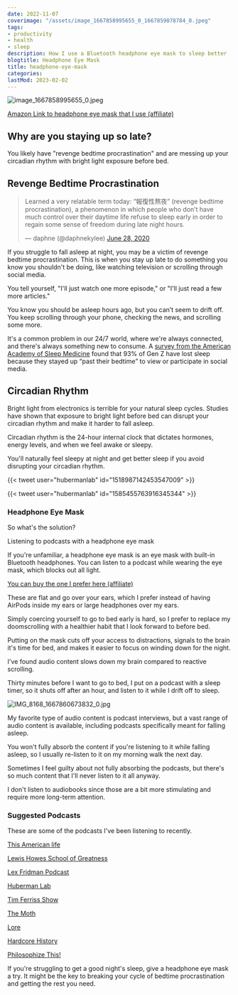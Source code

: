 ```yaml
---
date: 2022-11-07
coverimage: "/assets/image_1667858995655_0_1667859078784_0.jpeg"
tags:
- productivity
- health
- sleep
description: How I use a Bluetooth headphone eye mask to sleep better
blogtitle: Headphone Eye Mask
title: headphone-eye-mask
categories:
lastMod: 2023-02-02
---
```



![image_1667858995655_0.jpeg](/assets/image_1667858995655_0_1667859078784_0.jpeg)

[Amazon Link to headphone eye mask that I use (affiliate)](https://www.amazon.com/dp/B07TPLZY74?tag=mus0a-21)

## Why are you staying up so late?

You likely have "revenge bedtime procrastination" and are messing up your circadian rhythm with bright light exposure before bed.

## Revenge Bedtime Procrastination

<blockquote class="twitter-tweet"><p lang="en" dir="ltr">Learned a very relatable term today: “報復性熬夜” (revenge bedtime procrastination), a phenomenon in which people who don’t have much control over their daytime life refuse to sleep early in order to regain some sense of freedom during late night hours.</p>&mdash; daphne (@daphnekylee) <a href="?ref_src=twsrc%5Etfw">June 28, 2020</a></blockquote> <script async src="https://platform.twitter.com/widgets.js" charset="utf-8"></script>

If you struggle to fall asleep at night, you may be a victim of revenge bedtime procrastination. This is when you stay up late to do something you know you shouldn't be doing, like watching television or scrolling through social media.

You tell yourself, "I'll just watch one more episode," or "I'll just read a few more articles."

You know you should be asleep hours ago, but you can’t seem to drift off. You keep scrolling through your phone, checking the news, and scrolling some more.

It's a common problem in our 24/7 world, where we're always connected, and there's always something new to consume. A [survey from the American Academy of Sleep Medicine](https://aasm.org/are-you-tiktok-tired-93-of-gen-z-admit-to-staying-up-past-their-bedtime-due-to-social-media/) found that 93% of Gen Z have lost sleep because they stayed up “past their bedtime” to view or participate in social media.

## Circadian Rhythm

Bright light from electronics is terrible for your natural sleep cycles. Studies have shown that exposure to bright light before bed can disrupt your circadian rhythm and make it harder to fall asleep.

Circadian rhythm is the 24-hour internal clock that dictates hormones, energy levels, and when we feel awake or sleepy.

You'll naturally feel sleepy at night and get better sleep if you avoid disrupting your circadian rhythm.

{{< tweet user="hubermanlab" id="1518987142453547009" >}}

{{< tweet user="hubermanlab" id="1585455763916345344" >}}

### Headphone Eye Mask

So what's the solution?

Listening to podcasts with a headphone eye mask

If you're unfamiliar, a headphone eye mask is an eye mask with built-in Bluetooth headphones. You can listen to a podcast while wearing the eye mask, which blocks out all light.

[You can buy the one I prefer here (affiliate)](https://www.amazon.com/dp/B07TPLZY74?tag=mus0a-21)

These are flat and go over your ears, which I prefer instead of having AirPods inside my ears or large headphones over my ears.

Simply coercing yourself to go to bed early is hard, so I prefer to replace my doomscrolling with a healthier habit that I look forward to before bed.

Putting on the mask cuts off your access to distractions, signals to the brain it's time for bed, and makes it easier to focus on winding down for the night.

I've found audio content slows down my brain compared to reactive scrolling.

Thirty minutes before I want to go to bed, I put on a podcast with a sleep timer, so it shuts off after an hour, and listen to it while I drift off to sleep.

![IMG_8168_1667860673832_0.jpg](/assets/IMG_8168_1667860673832_0_1667947938192_0.jpg)

My favorite type of audio content is podcast interviews, but a vast range of audio content is available, including podcasts specifically meant for falling asleep.

You won't fully absorb the content if you're listening to it while falling asleep, so I usually re-listen to it on my morning walk the next day.

Sometimes I feel guilty about not fully absorbing the podcasts, but there's so much content that I'll never listen to it all anyway.

I don't listen to audiobooks since those are a bit more stimulating and require more long-term attention.

### Suggested Podcasts

These are some of the podcasts I've been listening to recently.

[This American life](https://www.thisamericanlife.org)

[Lewis Howes School of Greatness](https://lewishowes.com/sogpodcast/)

[Lex Fridman Podcast](https://lexfridman.com/podcast/)

[Huberman Lab](https://hubermanlab.com/category/podcast-episodes/)

[Tim Ferriss Show](https://tim.blog/podcast/)

[The Moth](https://themoth.org/podcast)

[Lore](https://www.lorepodcast.com/episodes)

[Hardcore History](https://www.dancarlin.com/hardcore-history-series/)

[Philosophize This!](https://www.philosophizethis.org/podcasts)

If you're struggling to get a good night's sleep, give a headphone eye mask a try. It might be the key to breaking your cycle of bedtime procrastination and getting the rest you need.

